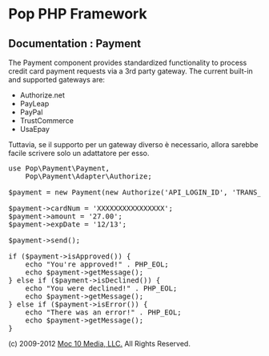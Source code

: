 Pop PHP Framework
=================

Documentation : Payment
-----------------------

The Payment component provides standardized functionality to process credit card payment requests via a 3rd party gateway.  The current built-in and supported gateways are:

* Authorize.net
* PayLeap
* PayPal
* TrustCommerce
* UsaEpay

Tuttavia, se il supporto per un gateway diverso è necessario, allora sarebbe facile scrivere solo un adattatore per esso.


<pre>
use Pop\Payment\Payment,
    Pop\Payment\Adapter\Authorize;

$payment = new Payment(new Authorize('API_LOGIN_ID', 'TRANS_KEY', Payment::TEST));

$payment->cardNum = 'XXXXXXXXXXXXXXXX';
$payment->amount = '27.00';
$payment->expDate = '12/13';

$payment->send();

if ($payment->isApproved()) {
    echo "You're approved!" . PHP_EOL;
    echo $payment->getMessage();
} else if ($payment->isDeclined()) {
    echo "You were declined!" . PHP_EOL;
    echo $payment->getMessage();
} else if ($payment->isError()) {
    echo "There was an error!" . PHP_EOL;
    echo $payment->getMessage();
}
</pre>

(c) 2009-2012 [Moc 10 Media, LLC.](http://www.moc10media.com) All Rights Reserved.
